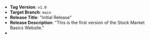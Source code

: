 - **Tag Version**: `v1.0`
- **Target Branch**: `main`
- **Release Title**: "Initial Release"
- **Release Description**: "This is the first version of the Stock Market Basics Website."
- 
